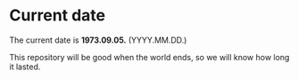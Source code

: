 # Current date

The current date is **1973.09.05.** (YYYY.MM.DD.)

This repository will be good when the world ends, so we will know how long it lasted.